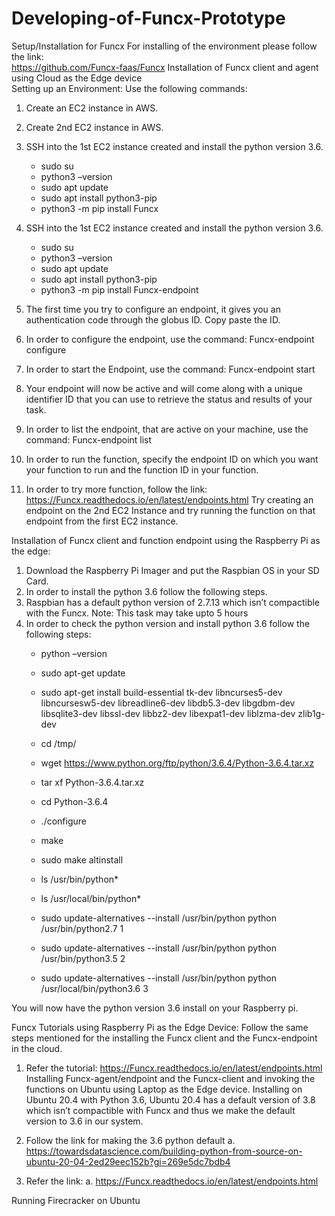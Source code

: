 # Developing-of-Funcx-Prototype

Setup/Installation for Funcx
For installing of the environment please follow the link:  
https://github.com/Funcx-faas/Funcx
Installation of Funcx client and agent using Cloud as the Edge device	
Setting up an Environment:  Use the following commands: 
1.	Create an EC2 instance in AWS. 
2.	Create 2nd EC2 instance in AWS.
3.	SSH into the 1st EC2 instance created and install the python version 3.6.
       - 	sudo su
       -  python3 –version
       -  sudo apt update
       - sudo apt install python3-pip
       - python3 -m pip  install Funcx
4.	SSH into the 1st EC2 instance created and install the python version 3.6.
       - sudo su
       - python3 –version
       - sudo apt update
       - sudo apt install python3-pip
       - python3 -m pip  install Funcx-endpoint
 


5.	The first time you try to configure an endpoint, it gives you an authentication code through the globus ID. Copy paste the ID.

 
7.	In order to configure the endpoint, use the command: 
Funcx-endpoint configure <endpoint name>


8.	In order to start the Endpoint, use the command:
Funcx-endpoint start <endpoint name>


9.	Your endpoint will now be active and will come along with a unique identifier ID that you can use to retrieve the status and results of your task.
 

 

10. In order to list the endpoint, that are active on your machine, use the command: 
      Funcx-endpoint list
 
11.	In order to run the function, specify the endpoint ID on which you want your function to run and the function ID in your function.


12.	In order to try more function, follow the link: https://Funcx.readthedocs.io/en/latest/endpoints.html
Try creating an endpoint on the 2nd EC2 Instance and try running the function on that endpoint from the first EC2 instance.

Installation of Funcx client and function endpoint using the Raspberry Pi as the edge:

1.	Download the Raspberry Pi Imager and put the Raspbian OS in your SD Card.
2.	In order to install the python 3.6 follow the following steps.
3.	Raspbian has a default python version of 2.7.13 which isn’t compactible with the Funcx. 
Note: This task may take upto 5 hours
4.	In order to check the python version and install python 3.6 follow the following steps:
       - python –version
       - sudo apt-get update
 
      -  sudo apt-get install build-essential tk-dev libncurses5-dev libncursesw5-dev libreadline6-dev libdb5.3-dev libgdbm-dev libsqlite3-dev libssl-dev libbz2-dev libexpat1-dev liblzma-dev zlib1g-dev
 
     - cd /tmp/
 
     - wget https://www.python.org/ftp/python/3.6.4/Python-3.6.4.tar.xz
 
     -  tar xf Python-3.6.4.tar.xz
 
 
     -  cd Python-3.6.4
     -	./configure
     -  make
     - 	sudo make altinstall
     -	ls /usr/bin/python*
     - ls /usr/local/bin/python*
     - sudo update-alternatives --install /usr/bin/python python /usr/bin/python2.7 1
     - sudo update-alternatives --install /usr/bin/python python /usr/bin/python3.5 2
    - sudo update-alternatives --install /usr/bin/python python /usr/local/bin/python3.6 3

You will now have the python version 3.6 install on your Raspberry pi.
 
 
Funcx Tutorials using Raspberry Pi as the Edge Device: 
Follow the same steps mentioned for the installing the Funcx client and the Funcx-endpoint in the cloud.
1.	 Refer the tutorial: https://Funcx.readthedocs.io/en/latest/endpoints.html
Installing Funcx-agent/endpoint and the Funcx-client and invoking the functions on Ubuntu using Laptop as the Edge device.
Installing on Ubuntu 20.4 with Python 3.6, Ubuntu 20.4 has a default version of 3.8 which isn’t compactible with Funcx and thus we make the default version to 3.6 in our system.

1.	Follow the link for making the 3.6 python default
a.	https://towardsdatascience.com/building-python-from-source-on-ubuntu-20-04-2ed29eec152b?gi=269e5dc7bdb4

2.	Refer the link:
a.	https://Funcx.readthedocs.io/en/latest/endpoints.html

 

 

 

 

 

 

Running Firecracker on Ubuntu 
 
 



 

